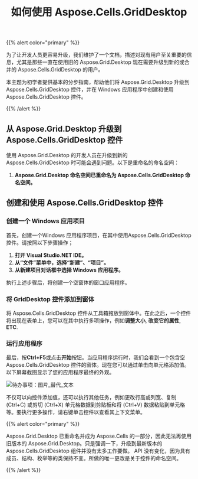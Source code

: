 ﻿---
title: 如何使用 Aspose.Cells.GridDesktop
type: docs
weight: 10
url: /zh/net/how-to-use-aspose-cells-griddesktop/
---
{{% alert color="primary" %}} 

为了让开发人员更容易升级，我们维护了一个文档，描述对现有用户至关重要的信息，尤其是那些一直在使用旧的 Aspose.Grid.Desktop 现在需要升级到新的或合并的 Aspose.Cells.GridDesktop 的用户。

本主题为初学者提供基本的分步指南，帮助他们将 Aspose.Grid.Desktop 升级到 Aspose.Cells.GridDesktop 控件，并在 Windows 应用程序中创建和使用 Aspose.Cells.GridDesktop 控件。

{{% /alert %}} 
## **从 Aspose.Grid.Desktop 升级到 Aspose.Cells.GridDesktop 控件**
使用 Aspose.Grid.Desktop 的开发人员在升级到新的 Aspose.Cells.GridDesktop 时可能会遇到问题。以下是重命名的命名空间：

1. **Aspose.Grid.Desktop 命名空间已重命名为 Aspose.Cells.GridDesktop 命名空间。**
## **创建和使用 Aspose.Cells.GridDesktop 控件**
### **创建一个 Windows 应用项目**
首先，创建一个Windows 应用程序项目，在其中使用Aspose.Cells.GridDesktop 控件。请按照以下步骤操作；

1. **打开 Visual Studio.NET IDE。**
1. **从“文件”菜单中，选择“新建”、“项目”。**
1. **从新建项目对话框中选择 Windows 应用程序。**

执行上述步骤后，将创建一个空窗体的窗口应用程序。
### **将 GridDesktop 控件添加到窗体**
将 Aspose.Cells.GridDesktop 控件从工具箱拖放到窗体中。在此之后，一个控件将出现在表单上，您可以在其中执行多项操作，例如**调整大小**, **改变它的属性**, **ETC**.
### **运行应用程序**
最后，按**Ctrl+F5**或点击**开始**按钮。当应用程序运行时，我们会看到一个包含空 Aspose.Cells.GridDesktop 控件的窗体。现在您可以通过单击向单元格添加值。以下屏幕截图显示了您的应用程序最终的外观。

![待办事项：图片_替代_文本](how-to-use-aspose-cells-griddesktop_1.png)

不仅可以向控件添加值，还可以执行其他任务，例如更改行高或列宽、复制 (Ctrl+C) 或剪切 (Ctrl+X) 单元格数据到剪贴板和将 (Ctrl+V) 数据粘贴到单元格等。要执行更多操作，请右键单击控件以查看其上下文菜单。

{{% alert color="primary" %}} 

Aspose.Grid.Desktop 已重命名并成为 Aspose.Cells 的一部分，因此无法再使用旧版本的 Aspose.Grid.Desktop。只是强调一下，升级到最新版本的 Aspose.Cells.GridDesktop 组件并没有太多工作要做。 API 没有变化，因为具有成员、结构、枚举等的类保持不变。所做的唯一更改是关于控件的命名空间。

{{% /alert %}}
